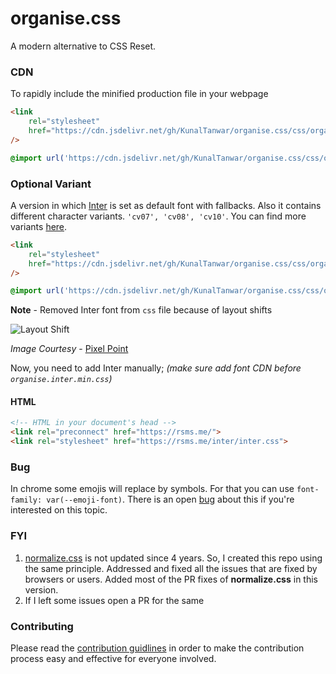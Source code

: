 # organise.css

A modern alternative to CSS Reset.

### CDN

To rapidly include the minified production file in your webpage

```html
<link 
    rel="stylesheet" 
    href="https://cdn.jsdelivr.net/gh/KunalTanwar/organise.css/css/organise.min.css"
/>
```

```css
@import url('https://cdn.jsdelivr.net/gh/KunalTanwar/organise.css/css/organise.min.css');
```

### Optional Variant

A version in which [Inter](https://rsms.me/inter/) is set as default font with fallbacks. Also it contains different character variants.
`'cv07', 'cv08', 'cv10'`. You can find more variants [here](https://rsms.me/inter/#features/cvXX).

```html
<link 
    rel="stylesheet" 
    href="https://cdn.jsdelivr.net/gh/KunalTanwar/organise.css/css/organise.inter.min.css"
/>
```

```css
@import url('https://cdn.jsdelivr.net/gh/KunalTanwar/organise.css/css/organise.inter.min.css');
```

**Note** - Removed Inter font from `css` file because of layout shifts

<img src="https://user-images.githubusercontent.com/77537933/207933419-7a765fbb-c8d7-4162-938f-c433d104572e.gif" alt="Layout Shift" />

_Image Courtesy_ - [Pixel Point](https://pixelpoint.io/blog/advanced-web-font-optimization-techniques/)

Now, you need to add Inter manually; _(make sure add font CDN before `organise.inter.min.css`)_

#### HTML

```html
<!-- HTML in your document's head -->
<link rel="preconnect" href="https://rsms.me/">
<link rel="stylesheet" href="https://rsms.me/inter/inter.css">
```

### Bug

In chrome some emojis will replace by symbols. For that you can use `font-family: var(--emoji-font)`. There is an open [bug](https://bugs.chromium.org/p/chromium/issues/detail?id=964527) about this if you're interested on this topic.

### FYI

1. [normalize.css](https://github.com/necolas/normalize.css) is not updated since 4 years. So, I created this repo using the same principle. Addressed and fixed all the issues that are fixed by browsers or users. Added most of the PR fixes of **normalize.css** in this version.
2. If I left some issues open a PR for the same

### Contributing

Please read the [contribution guidlines](CONTRIBUTING.md) in order to make the contribution process easy and effective for everyone involved.
